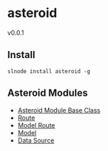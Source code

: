 # asteroid
v0.0.1

## Install

    slnode install asteroid -g

## Asteroid Modules

 - [Asteroid Module Base Class](node_modules/asteroid-module) 
 - [Route](node_modules/route) 
 - [Model Route](node_modules/model-route) 
 - [Model](node_modules/model) 
 - [Data Source](node_modules/data-source)